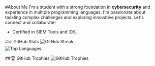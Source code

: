 #About Me
I'm a student with a strong foundation in **cybersecurity** and experience in multiple programming languages. I'm passionate about tackling complex challenges and exploring innovative projects. Let's connect and collaborate!

- Certified in SIEM Tools and IDS.

#📊 GitHub Stats
![GitHub Streak](https://github-readme-streak-stats.herokuapp.com/?user=Vasishta03&theme=tokyonight&hide_border=false)<br/>
![Top Languages](https://github-readme-stats.vercel.app/api/top-langs/?username=Vasishta03&layout=compact&theme=tokyonight&hide_border=false)

##🏆 GitHub Trophies
![GitHub Trophies](https://github-profile-trophy.vercel.app/?username=Vasishta03&theme=radical&no-frame=false&no-bg=false&margin-w=4&column=4&row=4)
